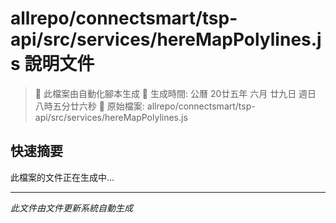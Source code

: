 # allrepo/connectsmart/tsp-api/src/services/hereMapPolylines.js 說明文件

> 🚧 此檔案由自動化腳本生成
> 📅 生成時間: 公曆 20廿五年 六月 廿九日 週日 八時五分廿六秒
> 📂 原始檔案: allrepo/connectsmart/tsp-api/src/services/hereMapPolylines.js

## 快速摘要
此檔案的文件正在生成中...

<!-- 實際使用時，這裡會是 Claude Code 生成的完整文件內容 -->

---
*此文件由文件更新系統自動生成*

